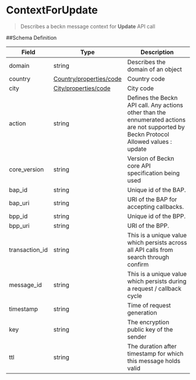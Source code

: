 # ContextForUpdate

> Describes a beckn message context for **Update** API call

##Schema Definition

| **Field**      | **Type**                                                                  | **Description**                                                                                                                              |
| -------------- | ------------------------------------------------------------------------- | -------------------------------------------------------------------------------------------------------------------------------------------- |
| domain         | string                                                                    | Describes the domain of an object                                                                                                            |
| country        | [Country/properties/code](/reference/0.9.3/core/schema-reference/country) | Country code                                                                                                                                 |
| city           | [City/properties/code](/reference/0.9.3/core/schema-reference/city)       | City code                                                                                                                                    |
| action         | string                                                                    | Defines the Beckn API call. Any actions other than the ennumerated actions are not supported by Beckn Protocol <br/> Allowed values : update |
| core_version   | string                                                                    | Version of Beckn core API specification being used                                                                                           |
| bap_id         | string                                                                    | Unique id of the BAP.                                                                                                                        |
| bap_uri        | string                                                                    | URI of the BAP for accepting callbacks.                                                                                                      |
| bpp_id         | string                                                                    | Unique id of the BPP.                                                                                                                        |
| bpp_uri        | string                                                                    | URI of the BPP.                                                                                                                              |
| transaction_id | string                                                                    | This is a unique value which persists across all API calls from search through confirm                                                       |
| message_id     | string                                                                    | This is a unique value which persists during a request / callback cycle                                                                      |
| timestamp      | string                                                                    | Time of request generation                                                                                                                   |
| key            | string                                                                    | The encryption public key of the sender                                                                                                      |
| ttl            | string                                                                    | The duration after timestamp for which this message holds valid                                                                              |
